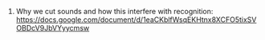 1. Why we cut sounds and how this interfere with recognition: https://docs.google.com/document/d/1eaCKblfWsqEKHtnx8XCFO5tixSVOBDcV9JbVYyycmsw 